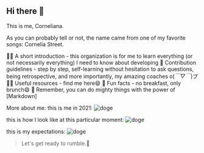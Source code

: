 ## Hi there 👋
This is me, Corneliana.

As you can probably tell or not, the name came from one of my favorite songs: Cornelia Street.

🙋‍♀️ A short introduction - this organization is for me to learn everything (or not necessarily everything) I need to know about developing
🌈 Contribution guidelines - step by step, self-learning without hesitation to ask questions, being retrospective, and more importantly, my amazing coaches o(*￣▽￣*)ブ
👩‍💻 Useful resources - find me here😄
🍿 Fun facts - no breakfast, only brunch😄
🧙 Remember, you can do mighty things with the power of [Markdown]

More about me:
this is me in 2021:
![doge](https://myoctocat.com/assets/images/base-octocat.svg)

this is how I look like at this particular moment:
![doge](https://myoctocat.com/assets/images/base-octocat.svg)

this is my expectations:
![doge](https://myoctocat.com/assets/images/base-octocat.svg)

>Let's get ready to rumble.🤩